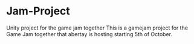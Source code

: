 # Jam-Project
Unity project for the game jam together
This is a gamejam project for the Game Jam together that abertay is hosting starting 5th of October.
